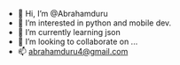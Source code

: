 - 👋 Hi, I’m @Abrahamduru
- 👀 I’m interested in python and mobile dev.
- 🌱 I’m currently learning json
- 💞️ I’m looking to collaborate on ...
- 📫 abrahamduru4@gmail.com

<!---
Abrahamduru/Abrahamduru is a ✨ special ✨ repository because its `README.md` (this file) appears on your GitHub profile.
You can click the Preview link to take a look at your changes.
--->
